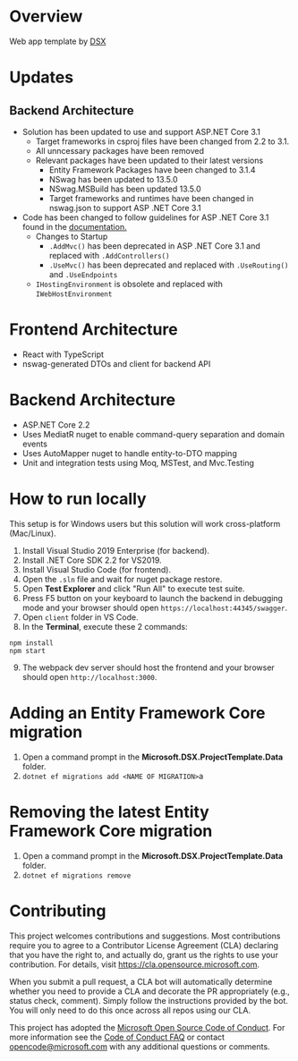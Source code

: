 # Overview
Web app template by [DSX](https://deviceswiki.com/wiki/DSX)

# Updates
## Backend Architecture
- Solution has been updated to use and support ASP.NET Core 3.1 
  - Target frameworks in csproj files have been changed from 2.2 to 3.1.
  - All unncessary packages have been removed
  - Relevant packages have been updated to their latest versions
    - Entity Framework Packages have been changed to 3.1.4
    - NSwag has been updated to 13.5.0
    - NSwag.MSBuild has been updated 13.5.0
    - Target frameworks and runtimes have been changed in nswag.json to support ASP .NET Core 3.1
- Code has been changed to follow guidelines for ASP .NET Core 3.1 found in the [documentation.](https://docs.microsoft.com/en-us/aspnet/core/migration/22-to-30?view=aspnetcore-3.1&tabs=visual-studio)
  - Changes to Startup
    - ``` .AddMvc() ``` has been deprecated in ASP .NET Core 3.1 and replaced with ``` .AddControllers() ```
    - ``` .UseMvc() ``` has been deprecated and replaced with ``` .UseRouting() ``` and ``` .UseEndpoints ``` 
  - ``` IHostingEnvironment ``` is obsolete and replaced with ``` IWebHostEnvironment  ```

# Frontend Architecture
- React with TypeScript
- nswag-generated DTOs and client for backend API

# Backend Architecture
- ASP.NET Core 2.2
- Uses MediatR nuget to enable command-query separation and domain events
- Uses AutoMapper nuget to handle entity-to-DTO mapping
- Unit and integration tests using Moq, MSTest, and Mvc.Testing

# How to run locally
This setup is for Windows users but this solution will work cross-platform (Mac/Linux).
1. Install Visual Studio 2019 Enterprise (for backend).
2. Install .NET Core SDK 2.2 for VS2019.
3. Install Visual Studio Code (for frontend).
4. Open the `.sln` file and wait for nuget package restore.
5. Open **Test Explorer** and click "Run All" to execute test suite.
6. Press F5 button on your keyboard to launch the backend in debugging mode and your browser should open `https://localhost:44345/swagger`.
7. Open `client` folder in VS Code.
8. In the **Terminal**, execute these 2 commands:
```
npm install
npm start
```
9. The webpack dev server should host the frontend and your browser should open `http://localhost:3000`.

# Adding an Entity Framework Core migration
1. Open a command prompt in the **Microsoft.DSX.ProjectTemplate.Data** folder.
2. `dotnet ef migrations add <NAME OF MIGRATION>`a

# Removing the latest Entity Framework Core migration
1. Open a command prompt in the **Microsoft.DSX.ProjectTemplate.Data** folder.
2. `dotnet ef migrations remove`

# Contributing

This project welcomes contributions and suggestions.  Most contributions require you to agree to a
Contributor License Agreement (CLA) declaring that you have the right to, and actually do, grant us
the rights to use your contribution. For details, visit https://cla.opensource.microsoft.com.

When you submit a pull request, a CLA bot will automatically determine whether you need to provide
a CLA and decorate the PR appropriately (e.g., status check, comment). Simply follow the instructions
provided by the bot. You will only need to do this once across all repos using our CLA.

This project has adopted the [Microsoft Open Source Code of Conduct](https://opensource.microsoft.com/codeofconduct/).
For more information see the [Code of Conduct FAQ](https://opensource.microsoft.com/codeofconduct/faq/) or
contact [opencode@microsoft.com](mailto:opencode@microsoft.com) with any additional questions or comments.
